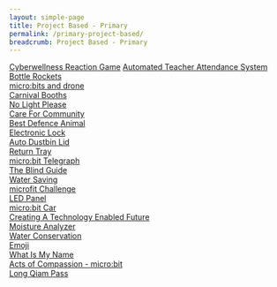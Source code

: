 ```yaml
---
layout: simple-page
title: Project Based - Primary
permalink: /primary-project-based/
breadcrumb: Project Based - Primary
---
```


[Cyberwellness Reaction Game](/rivervale-primary/)
[Automated Teacher Attendance System](/clementi-primary-automated-teachers-attendance-system/)<br>
[Bottle Rockets](/eunos-primary-bottle-rockets/)<br>
[micro:bits and drone](/farrer-park-primary-microbits-and-drone/)<br>
[Carnival Booths](/greenwood-carnival-booths-project/)<br>
[No Light Please](/hougang-primary-no-light-please/)<br>
[Care For Community](/mee-toh-school-care-for-community/)<br>
[Best Defence Animal](/montfort-junior-best-defence-animal/)<br>
[Electronic Lock](/poi-ching-electronic-lock/)<br>
[Auto Dustbin Lid](/raffles-girls-primary-auto-dustbin-lid/)<br>
[Return Tray](/raffles-girls-primary-return-tray/)<br>
[micro:bit Telegraph](/raffles-girls-primary-telegraph/)<br>
[The Blind Guide](/raffles-girls-primary-the-blind-guide/)<br>
[Water Saving](/raffles-girls-primary-water-saving/)<br>
[microfit Challenge](/roysth-school-microfit-challenge/)<br>
[LED Panel](/sengkang-primary-led-panel/)<br>
[micro:bit Car](/st-gabriels-microbit-car/)<br>
[Creating A Technology Enabled Future](/temasek-primary-creating-a-technology-enabled-future/)<br>
[Moisture Analyzer](/west-spring-primary-moisture-analyzer/)<br>
[Water Conservation](/west-view-primary-water-conservation)<br>
[Emoji](/beacon-primary-emoji/)<br>
[What Is My Name](/beacon-primary-what-is-my-name/)<br>
[Acts of Compassion - micro:bit](/geylang-methodist-school-primary-acts-of-compassion-microbit/)<br>
[Long Qiam Pass](/gongshan-primary-long-qiam-pass/)<br>
